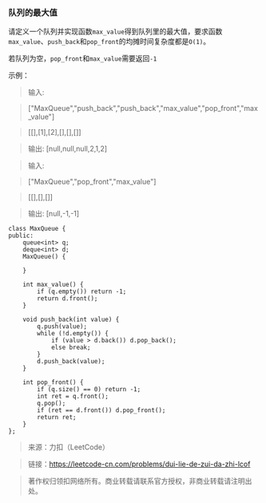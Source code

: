 ### 队列的最大值

请定义一个队列并实现函数`max_value`得到队列里的最大值，要求函数`max_value`、`push_back`和`pop_front`的均摊时间复杂度都是`O(1)`。

若队列为空，`pop_front`和`max_value`需要返回`-1`

示例：

> 输入:

> ["MaxQueue","push_back","push_back","max_value","pop_front","max_value"]

> [[],[1],[2],[],[],[]]

> 输出: [null,null,null,2,1,2]

> 输入:

> ["MaxQueue","pop_front","max_value"]

> [[],[],[]]

> 输出: [null,-1,-1]

```
class MaxQueue {
public:
    queue<int> q;
    deque<int> d;
    MaxQueue() {

    }

    int max_value() {
        if (q.empty()) return -1;
        return d.front();
    }

    void push_back(int value) {
        q.push(value);
        while (!d.empty()) {
            if (value > d.back()) d.pop_back();
            else break;
        }
        d.push_back(value);
    }

    int pop_front() {
        if (q.size() == 0) return -1;
        int ret = q.front();
        q.pop();
        if (ret == d.front()) d.pop_front();
        return ret;
    }
};
```

> 来源：力扣（LeetCode）

> 链接：https://leetcode-cn.com/problems/dui-lie-de-zui-da-zhi-lcof

> 著作权归领扣网络所有。商业转载请联系官方授权，非商业转载请注明出处。
